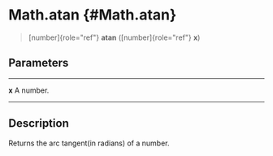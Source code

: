 Math.atan {#Math.atan}
=========

> [number]{role="ref"} **atan** ([number]{role="ref"} **x**)

Parameters
----------

  ------- -----------
  **x**   A number.
  ------- -----------

Description
-----------

Returns the arc tangent(in radians) of a number.
